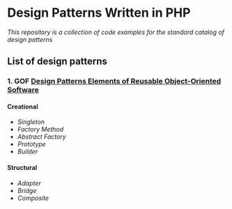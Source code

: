 # Design Patterns Written in PHP
*This repository is a collection of code examples for the standard catalog of design patterns*

## List of design patterns
### 1. GOF [Design Patterns Elements of Reusable Object-Oriented Software][1]

#### Creational
 - *Singleton*
 - *Factory Method*
 - *Abstract Factory*
 - *Prototype*
 - *Builder*
 
#### Structural
 - *Adapter*
 - *Bridge*
 - *Composite*

[1]: http://www.amazon.com/Design-Patterns-Elements-Reusable-Object-Oriented/dp/0201633612/ref=sr_1_1?ie=UTF8&qid=1427538154&sr=8-1&keywords=Design+patterns+elements
